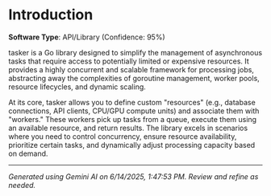 # Introduction

**Software Type**: API/Library (Confidence: 95%)

tasker is a Go library designed to simplify the management of asynchronous tasks that require access to potentially limited or expensive resources. It provides a highly concurrent and scalable framework for processing jobs, abstracting away the complexities of goroutine management, worker pools, resource lifecycles, and dynamic scaling.

At its core, tasker allows you to define custom "resources" (e.g., database connections, API clients, CPU/GPU compute units) and associate them with "workers." These workers pick up tasks from a queue, execute them using an available resource, and return results. The library excels in scenarios where you need to control concurrency, ensure resource availability, prioritize certain tasks, and dynamically adjust processing capacity based on demand.

---
*Generated using Gemini AI on 6/14/2025, 1:47:53 PM. Review and refine as needed.*